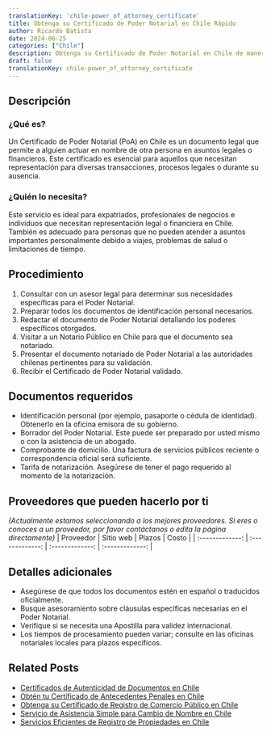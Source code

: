 ```yaml
---
translationKey: 'chile-power_of_attorney_certificate'
title: Obtenga su Certificado de Poder Notarial en Chile Rápido
author: Ricardo Batista
date: 2024-06-25
categories: ["Chile"]
description: Obtenga su Certificado de Poder Notarial en Chile de manera eficiente. Ideal para asuntos legales, inmobiliarios y financieros.
draft: false
translationKey: chile-power_of_attorney_certificate
---
```


## Descripción
### ¿Qué es?
Un Certificado de Poder Notarial (PoA) en Chile es un documento legal que permite a alguien actuar en nombre de otra persona en asuntos legales o financieros. Este certificado es esencial para aquellos que necesitan representación para diversas transacciones, procesos legales o durante su ausencia.

### ¿Quién lo necesita?
Este servicio es ideal para expatriados, profesionales de negocios e individuos que necesitan representación legal o financiera en Chile. También es adecuado para personas que no pueden atender a asuntos importantes personalmente debido a viajes, problemas de salud o limitaciones de tiempo.

## Procedimiento
1. Consultar con un asesor legal para determinar sus necesidades específicas para el Poder Notarial.
2. Preparar todos los documentos de identificación personal necesarios.
3. Redactar el documento de Poder Notarial detallando los poderes específicos otorgados.
4. Visitar a un Notario Público en Chile para que el documento sea notariado.
5. Presentar el documento notariado de Poder Notarial a las autoridades chilenas pertinentes para su validación.
6. Recibir el Certificado de Poder Notarial validado.

## Documentos requeridos
- Identificación personal (por ejemplo, pasaporte o cédula de identidad). Obtenerlo en la oficina emisora de su gobierno.
- Borrador del Poder Notarial. Este puede ser preparado por usted mismo o con la asistencia de un abogado.
- Comprobante de domicilio. Una factura de servicios públicos reciente o correspondencia oficial será suficiente.
- Tarifa de notarización. Asegúrese de tener el pago requerido al momento de la notarización.

## Proveedores que pueden hacerlo por ti
_(Actualmente estamos seleccionando a los mejores proveedores. Si eres o conoces a un proveedor, por favor contáctanos o edita la página directamente)_
| Proveedor       |     Sitio web     |     Plazos    |       Costo      |
| :-------------: | :-------------: |  :-------------: | :-------------: |

## Detalles adicionales
- Asegúrese de que todos los documentos estén en español o traducidos oficialmente.
- Busque asesoramiento sobre cláusulas específicas necesarias en el Poder Notarial.
- Verifique si se necesita una Apostilla para validez internacional.
- Los tiempos de procesamiento pueden variar; consulte en las oficinas notariales locales para plazos específicos.


## Related Posts

- [Certificados de Autenticidad de Documentos en Chile](https://tramitit.com/es/guides/chile/certificado_de_autenticidad_de_documentos/)
- [Obtén tu Certificado de Antecedentes Penales en Chile](https://tramitit.com/es/guides/chile/certificado_de_antecedentes_penales/)
- [Obtenga su Certificado de Registro de Comercio Público en Chile](https://tramitit.com/es/guides/chile/certificado_de_inscripción_en_el_registro_público_de_comercio/)
- [Servicio de Asistencia Simple para Cambio de Nombre en Chile](https://tramitit.com/es/guides/chile/cambio_de_nombre/)
- [Servicios Eficientes de Registro de Propiedades en Chile](https://tramitit.com/es/guides/chile/inscripción_en_el_registro_de_propiedad/)